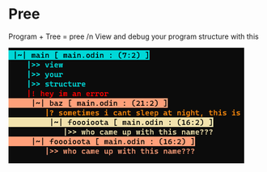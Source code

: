 # Pree

Program + Tree = pree /n
View and debug your program structure with this

![Example Image](images/image.png)
